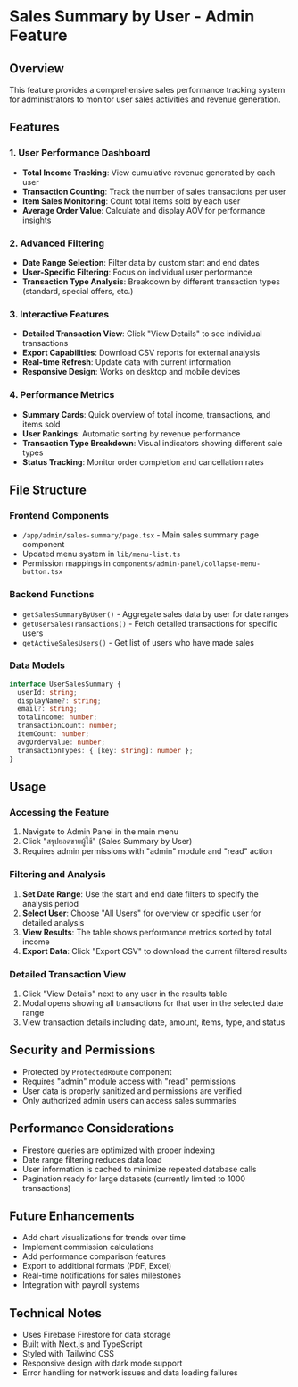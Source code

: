 # Sales Summary by User - Admin Feature

## Overview
This feature provides a comprehensive sales performance tracking system for administrators to monitor user sales activities and revenue generation.

## Features

### 1. User Performance Dashboard
- **Total Income Tracking**: View cumulative revenue generated by each user
- **Transaction Counting**: Track the number of sales transactions per user
- **Item Sales Monitoring**: Count total items sold by each user
- **Average Order Value**: Calculate and display AOV for performance insights

### 2. Advanced Filtering
- **Date Range Selection**: Filter data by custom start and end dates
- **User-Specific Filtering**: Focus on individual user performance
- **Transaction Type Analysis**: Breakdown by different transaction types (standard, special offers, etc.)

### 3. Interactive Features
- **Detailed Transaction View**: Click "View Details" to see individual transactions
- **Export Capabilities**: Download CSV reports for external analysis
- **Real-time Refresh**: Update data with current information
- **Responsive Design**: Works on desktop and mobile devices

### 4. Performance Metrics
- **Summary Cards**: Quick overview of total income, transactions, and items sold
- **User Rankings**: Automatic sorting by revenue performance
- **Transaction Type Breakdown**: Visual indicators showing different sale types
- **Status Tracking**: Monitor order completion and cancellation rates

## File Structure

### Frontend Components
- `/app/admin/sales-summary/page.tsx` - Main sales summary page component
- Updated menu system in `lib/menu-list.ts`
- Permission mappings in `components/admin-panel/collapse-menu-button.tsx`

### Backend Functions
- `getSalesSummaryByUser()` - Aggregate sales data by user for date ranges
- `getUserSalesTransactions()` - Fetch detailed transactions for specific users  
- `getActiveSalesUsers()` - Get list of users who have made sales

### Data Models
```typescript
interface UserSalesSummary {
  userId: string;
  displayName?: string;
  email?: string;
  totalIncome: number;
  transactionCount: number;
  itemCount: number;
  avgOrderValue: number;
  transactionTypes: { [key: string]: number };
}
```

## Usage

### Accessing the Feature
1. Navigate to Admin Panel in the main menu
2. Click "สรุปยอดขายผู้ใช้" (Sales Summary by User)
3. Requires admin permissions with "admin" module and "read" action

### Filtering and Analysis
1. **Set Date Range**: Use the start and end date filters to specify the analysis period
2. **Select User**: Choose "All Users" for overview or specific user for detailed analysis
3. **View Results**: The table shows performance metrics sorted by total income
4. **Export Data**: Click "Export CSV" to download the current filtered results

### Detailed Transaction View
1. Click "View Details" next to any user in the results table
2. Modal opens showing all transactions for that user in the selected date range
3. View transaction details including date, amount, items, type, and status

## Security and Permissions
- Protected by `ProtectedRoute` component
- Requires "admin" module access with "read" permissions
- User data is properly sanitized and permissions are verified
- Only authorized admin users can access sales summaries

## Performance Considerations
- Firestore queries are optimized with proper indexing
- Date range filtering reduces data load
- User information is cached to minimize repeated database calls
- Pagination ready for large datasets (currently limited to 1000 transactions)

## Future Enhancements
- Add chart visualizations for trends over time
- Implement commission calculations
- Add performance comparison features
- Export to additional formats (PDF, Excel)
- Real-time notifications for sales milestones
- Integration with payroll systems

## Technical Notes
- Uses Firebase Firestore for data storage
- Built with Next.js and TypeScript
- Styled with Tailwind CSS
- Responsive design with dark mode support
- Error handling for network issues and data loading failures
